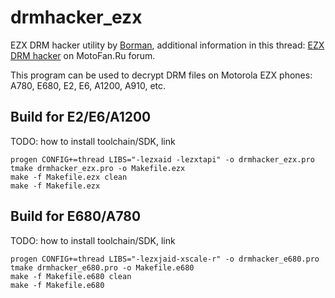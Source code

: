 drmhacker_ezx
=============

EZX DRM hacker utility by [Borman](https://github.com/borman/), additional information in this thread: [EZX DRM hacker](https://forum.motofan.ru/index.php?showtopic=143336) on MotoFan.Ru forum.

This program can be used to decrypt DRM files on Motorola EZX phones: A780, E680, E2, E6, A1200, A910, etc.

## Build for E2/E6/A1200

TODO: how to install toolchain/SDK, link

```
progen CONFIG+=thread LIBS="-lezxaid -lezxtapi" -o drmhacker_ezx.pro
tmake drmhacker_ezx.pro -o Makefile.ezx
make -f Makefile.ezx clean
make -f Makefile.ezx
```

## Build for E680/A780

TODO: how to install toolchain/SDK, link

```
progen CONFIG+=thread LIBS="-lezxjaid-xscale-r" -o drmhacker_e680.pro
tmake drmhacker_e680.pro -o Makefile.e680
make -f Makefile.e680 clean
make -f Makefile.e680
```
